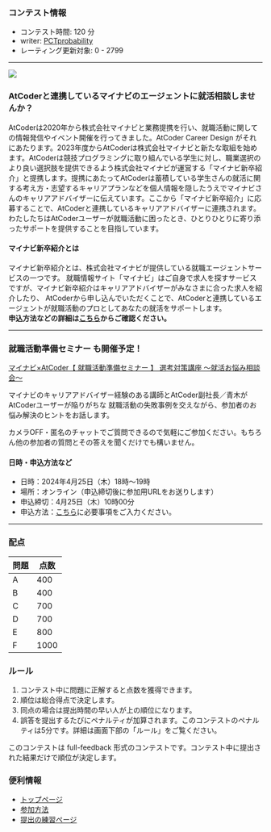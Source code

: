 
<div>

<span>

<span>

### **コンテスト情報**

<section>

<ul>

<li>
コンテスト時間: 120 分
</li>

<li>
writer: <a href="https://atcoder.jp/contests/arc176/users/PCTprobability">
<span>
PCTprobability
</span>
</a>
</li>

<li>
レーティング更新対象: 0 - 
<span>
2799
</span>

</li>

</ul>

</section>

---

<div>
<a href="https://info.atcoder.jp/entry/mynavi-fresh">
<img src="https://img.atcoder.jp/img/mynavi25bnr.png">

</img>
</a>
</div>

### **AtCoderと連携しているマイナビのエージェントに就活相談しませんか？**

<section>
AtCoderは2020年から株式会社マイナビと業務提携を行い、就職活動に関しての情報発信やイベント開催を行ってきました。AtCoder Career Design がそれにあたります。2023年度からAtCoderは株式会社マイナビと新たな取組を始めます。AtCoderは競技プログラミングに取り組んでいる学生に対し、職業選択のより良い選択肢を提供できるよう株式会社マイナビが運営する「マイナビ新卒紹介」と提携します。提携にあたってAtCoderは蓄積している学生さんの就活に関する考え方・志望するキャリアプランなどを個人情報を隠したうえでマイナビさんのキャリアアドバイザーに伝えています。ここから「マイナビ新卒紹介」に応募することで、AtCoderと連携しているキャリアアドバイザーに連携されます。わたしたちはAtCoderユーザーが就職活動に困ったとき、ひとりひとりに寄り添ったサポートを提供することを目指しています。
    
</section>



#### **マイナビ新卒紹介とは**

<section>
マイナビ新卒紹介とは、株式会社マイナビが提供している就職エージェントサービスの一つです。 就職情報サイト「マイナビ」はご自身で求人を探すサービスですが、マイナビ新卒紹介はキャリアアドバイザーがみなさまに合った求人を紹介したり、 AtCoderから申し込んでいただくことで、AtCoderと連携しているエージェントが就職活動のプロとしてあなたの就活をサポートします。
    
</section>



<section>

<font color="">
<strong>
申込方法などの詳細は<a href="https://info.atcoder.jp/entry/mynavi-fresh">こちら</a>からご確認ください。
</strong>
</font>

</section>

---

### **就職活動準備セミナー も開催予定！**
<a href="https://atcoder.jp/contests/mynavi-shinsotsusyokai-junbikouza20240425">マイナビ×AtCoder【 就職活動準備セミナー 】 選考対策講座 ～就活お悩み相談会～</a>




<section>
マイナビのキャリアアドバイザー経験のある講師とAtCoder副社長／青木がAtCoderユーザーが陥りがちな 就職活動の失敗事例を交えながら、参加者のお悩み解決のヒントをお話します。    

カメラOFF・匿名のチャットでご質問できるので気軽にご参加ください。もちろん他の参加者の質問とその答えを聞くだけでも構いません。
    
</section>



#### **日時・申込方法など**

<ul>

<li>
日時：2024年4月25日（木）18時～19時
</li>

<li>
場所：オンライン（申込締切後に参加用URLをお送りします）
</li>

<li>
申込締切：4月25日（木）10時00分
</li>

<li>
申込方法：<a href="https://atcoder.jp/contests/mynavi-shinsotsusyokai-junbikouza20240425/register/update">こちら</a>に必要事項をご入力ください。
</li>

</ul>

---

### **配点**

<section>

<div>

<div>

<table>

<thead>

<tr>

<th>
問題
</th>

<th>
点数
</th>

</tr>

</thead>

<tbody>

<tr>

<td>
A
</td>

<td>
400
</td>

</tr>

<tr>

<td>
B
</td>

<td>
400
</td>

</tr>

<tr>

<td>
C
</td>

<td>
700
</td>

</tr>

<tr>

<td>
D
</td>

<td>
700
</td>

</tr>

<tr>

<td>
E
</td>

<td>
800
</td>

</tr>

<tr>

<td>
F
</td>

<td>
1000
</td>

</tr>

</tbody>

</table>

</div>

</div>

</section>

### **ルール**

<section>

<ol>

<li>
コンテスト中に問題に正解すると点数を獲得できます。
</li>

<li>
順位は総合得点で決定します。
</li>

<li>
同点の場合は提出時間の早い人が上の順位になります。
</li>

<li>
誤答を提出するたびにペナルティが加算されます。このコンテストのペナルティは5分です。詳細は画面下部の「ルール」をご覧ください。
</li>

</ol>

<p>
このコンテストは full-feedback 形式のコンテストです。コンテスト中に提出された結果だけで順位が決定します。
      
</p>

</section>

### **便利情報**

<ul>

<li>
<a href="https://atcoder.jp/">トップページ</a>
</li>

<li>
<a href="https://atcoder.jp/post/37">参加方法</a>
</li>

<li>
<a href="https://atcoder.jp/contests/practice">提出の練習ページ</a>
</li>

</ul>

</span>

</span>

</div>
